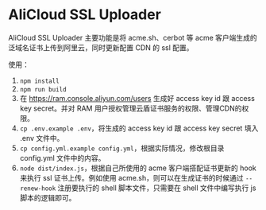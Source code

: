 # AliCloud SSL Uploader

AliCloud SSL Uploader 主要功能是将 acme.sh、cerbot 等 acme 客户端生成的泛域名证书上传到阿里云，同时更新配置 CDN 的 ssl 配置。

使用：

1. `npm install`
2. `npm run build`
3. 在 https://ram.console.aliyun.com/users 生成好 access key id 跟 access key secret。并对 RAM 用户授权管理云盾证书服务的权限、管理CDN的权限。
4. `cp .env.example .env`，将生成的 access key id 跟 access key secret 填入 .env 文件中。
5. `cp config.yml.example config.yml`，根据实际情况，修改根目录 config.yml 文件中的内容。
6. `node dist/index.js`，根据自己所使用的 acme 客户端搭配证书更新的 hook 来执行 ssl 证书上传。例如使用 acme.sh，则可以在生成证书的时候通过 `--renew-hook` 注册要执行的 shell 脚本文件，只需要在 shell 文件中编写执行 js 脚本的逻辑即可。
